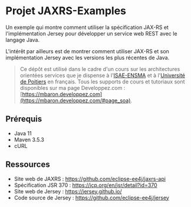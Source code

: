 # Projet JAXRS-Examples

Un exemple qui montre comment utiliser la spécification JAX-RS et l'implémentation Jersey pour développer un service web REST avec le langage Java.

L'intérêt par ailleurs est de montrer comment utiliser JAX-RS et son implémentation Jersey avec les versions les plus récentes de Java.

> Ce dépôt est utilisé dans le cadre d'un cours sur les architectures orientées services que je dispense à l'[ISAE-ENSMA](https://www.ensma.fr) et à l'[Université de Poitiers](http://www.univ-poitiers.fr/) en français. Tous les supports de cours et tutoriaux sont disponibles sur ma page Developpez.com : [https://mbaron.developpez.com](https://mbaron.developpez.com/#page_soa).

## Prérequis

* Java 11
* Maven 3.5.3
* cURL

## Ressources

* Site web de JAXRS : <https://github.com/eclipse-ee4j/jaxrs-api>
* Spécification JSR 370 : <https://jcp.org/en/jsr/detail?id=370>
* Site web de Jersey : <https://jersey.github.io/>
* Code source de Jersey : <https://github.com/eclipse-ee4j/jersey>
